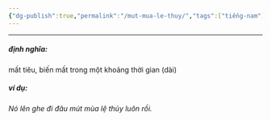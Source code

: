 ```yaml
---
{"dg-publish":true,"permalink":"/mut-mua-le-thuy/","tags":["tiếng-nam"],"created":"2025-08-14T09:38:11.439+07:00"}
---
```


---

##### định nghĩa:
mất tiêu, biến mất trong một khoảng thời gian (dài)

##### ví dụ:
*Nó lên ghe đi đâu mút mùa lệ thủy luôn rồi.*
